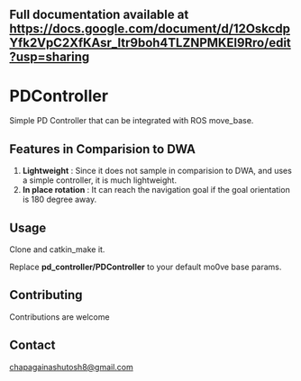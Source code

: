 ## Full documentation available at https://docs.google.com/document/d/12OskcdpYfk2VpC2XfKAsr_ltr9boh4TLZNPMKEl9Rro/edit?usp=sharing


# PDController

Simple PD Controller that can be integrated with ROS move_base.


## Features in Comparision to DWA

1) **Lightweight** : Since it does not sample in comparision to DWA, and uses a simple controller, it is much lightweight.
2) **In place rotation** : It can reach the navigation goal if the goal orientation is 180 degree away.


## Usage

Clone and catkin_make it.

Replace **pd_controller/PDController** to your default mo0ve base params.

## Contributing

Contributions are welcome


## Contact

chapagainashutosh8@gmail.com

